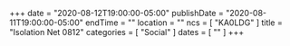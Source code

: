 +++
date = "2020-08-12T19:00:00-05:00"
publishDate = "2020-08-11T19:00:00-05:00"
endTime = ""
location = ""
ncs = [ "KA0LDG" ]
title = "Isolation Net 0812"
categories = [ "Social" ]
dates = [ "" ]
+++
